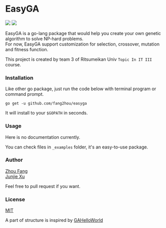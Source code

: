 # EasyGA
![](https://img.shields.io/badge/Go-1.9+-green.svg?longCache=true&style=flat) ![](https://img.shields.io/badge/Ritsumei-Team%203%40Topic%20In%20IT%203-blue.svg?colorA=990000&colorB=444444&longCache=true&style=flat)

EasyGA is a go-lang package that would help you create your own genetic algorithm to solve NP-hard problems.  
For now, EasyGA support customization for selection, crossover, mutation and fitness function.

This project is created by team 3 of Ritsumeikan Univ `Topic In IT III` course.

### Installation
Like other go package, just run the code below with terminal program or command prompt.
```shell
go get -u github.com/fang2hou/easyga
```
It will install to your `$GOPATH` in seconds.

### Usage
Here is no documentation currently.

You can check files in `_examples` folder, it's an easy-to-use package.  

### Author
[Zhou Fang](https://github.com/fang2hou)  
[Junjie Xu](https://github.com/junj2ejj)

Feel free to pull request if you want.

### License
[MIT](LICENSE)

A part of structure is inspired by [GAHelloWorld](https://github.com/jsvazic/GAHelloWorld)